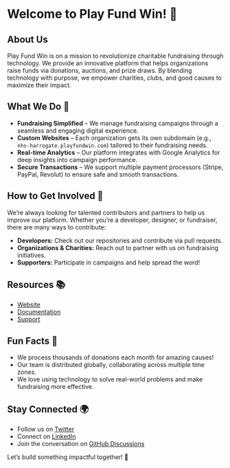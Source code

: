 # Welcome to Play Fund Win! 🎉

## About Us

Play Fund Win is on a mission to revolutionize charitable fundraising through technology. We provide an innovative platform that helps organizations raise funds via donations, auctions, and prize draws. By blending technology with purpose, we empower charities, clubs, and good causes to maximize their impact.

## What We Do 🚀

- **Fundraising Simplified** – We manage fundraising campaigns through a seamless and engaging digital experience.
- **Custom Websites** – Each organization gets its own subdomain (e.g., `nhs-harrogate.playfundwin.com`) tailored to their fundraising needs.
- **Real-time Analytics** – Our platform integrates with Google Analytics for deep insights into campaign performance.
- **Secure Transactions** – We support multiple payment processors (Stripe, PayPal, Revolut) to ensure safe and smooth transactions.

## How to Get Involved 🤝

We’re always looking for talented contributors and partners to help us improve our platform. Whether you’re a developer, designer, or fundraiser, there are many ways to contribute:

- **Developers:** Check out our repositories and contribute via pull requests.
- **Organizations & Charities:** Reach out to partner with us on fundraising initiatives.
- **Supporters:** Participate in campaigns and help spread the word!

## Resources 📚

- [Website](https://www.playfundwin.com)
- [Documentation](https://api.playfundwin.com/api/v1/docs/)
- [Support](mailto:hello@playfundwin.com)

## Fun Facts 🎉

- We process thousands of donations each month for amazing causes!
- Our team is distributed globally, collaborating across multiple time zones.
- We love using technology to solve real-world problems and make fundraising more effective.

## Stay Connected 🌍

- Follow us on [Twitter](https://twitter.com/playfundwin)
- Connect on [LinkedIn](https://linkedin.com/company/PlayFundWin)
- Join the conversation on [GitHub Discussions](https://github.com/PlayFundWin/discussions)

Let’s build something impactful together! 🚀
